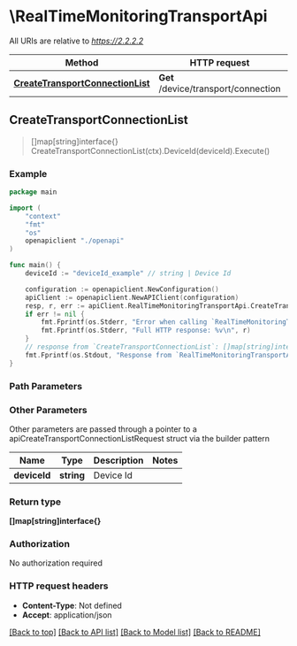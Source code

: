 # \RealTimeMonitoringTransportApi

All URIs are relative to *https://2.2.2.2*

Method | HTTP request | Description
------------- | ------------- | -------------
[**CreateTransportConnectionList**](RealTimeMonitoringTransportApi.md#CreateTransportConnectionList) | **Get** /device/transport/connection | 



## CreateTransportConnectionList

> []map[string]interface{} CreateTransportConnectionList(ctx).DeviceId(deviceId).Execute()





### Example

```go
package main

import (
    "context"
    "fmt"
    "os"
    openapiclient "./openapi"
)

func main() {
    deviceId := "deviceId_example" // string | Device Id

    configuration := openapiclient.NewConfiguration()
    apiClient := openapiclient.NewAPIClient(configuration)
    resp, r, err := apiClient.RealTimeMonitoringTransportApi.CreateTransportConnectionList(context.Background()).DeviceId(deviceId).Execute()
    if err != nil {
        fmt.Fprintf(os.Stderr, "Error when calling `RealTimeMonitoringTransportApi.CreateTransportConnectionList``: %v\n", err)
        fmt.Fprintf(os.Stderr, "Full HTTP response: %v\n", r)
    }
    // response from `CreateTransportConnectionList`: []map[string]interface{}
    fmt.Fprintf(os.Stdout, "Response from `RealTimeMonitoringTransportApi.CreateTransportConnectionList`: %v\n", resp)
}
```

### Path Parameters



### Other Parameters

Other parameters are passed through a pointer to a apiCreateTransportConnectionListRequest struct via the builder pattern


Name | Type | Description  | Notes
------------- | ------------- | ------------- | -------------
 **deviceId** | **string** | Device Id | 

### Return type

**[]map[string]interface{}**

### Authorization

No authorization required

### HTTP request headers

- **Content-Type**: Not defined
- **Accept**: application/json

[[Back to top]](#) [[Back to API list]](../README.md#documentation-for-api-endpoints)
[[Back to Model list]](../README.md#documentation-for-models)
[[Back to README]](../README.md)

